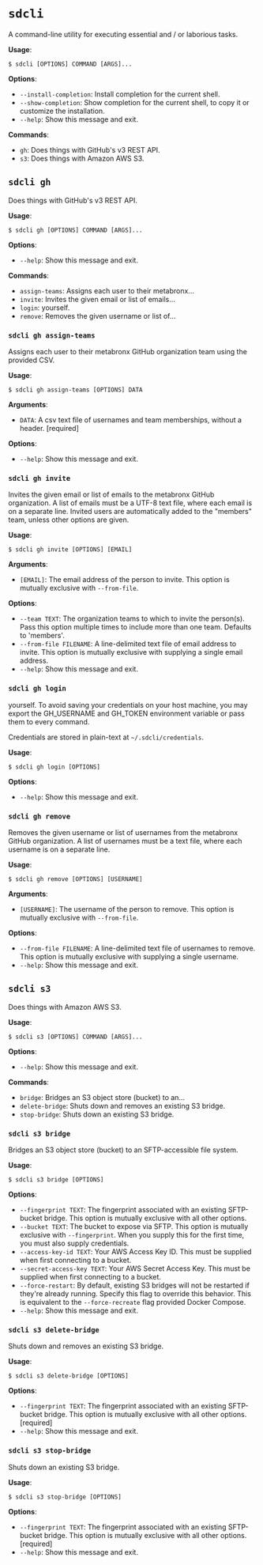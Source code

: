 # `sdcli`

A command-line utility for executing essential and / or laborious tasks.

**Usage**:

```console
$ sdcli [OPTIONS] COMMAND [ARGS]...
```

**Options**:

* `--install-completion`: Install completion for the current shell.
* `--show-completion`: Show completion for the current shell, to copy it or customize the installation.
* `--help`: Show this message and exit.

**Commands**:

* `gh`: Does things with GitHub's v3 REST API.
* `s3`: Does things with Amazon AWS S3.

## `sdcli gh`

Does things with GitHub's v3 REST API.

**Usage**:

```console
$ sdcli gh [OPTIONS] COMMAND [ARGS]...
```

**Options**:

* `--help`: Show this message and exit.

**Commands**:

* `assign-teams`: Assigns each user to their metabronx...
* `invite`: Invites the given email or list of emails...
* `login`: yourself.
* `remove`: Removes the given username or list of...

### `sdcli gh assign-teams`

Assigns each user to their metabronx GitHub organization team using the
provided CSV.

**Usage**:

```console
$ sdcli gh assign-teams [OPTIONS] DATA
```

**Arguments**:

* `DATA`: A csv text file of usernames and team memberships, without a header.  [required]

**Options**:

* `--help`: Show this message and exit.

### `sdcli gh invite`

Invites the given email or list of emails to the metabronx GitHub organization. A
list of emails must be a UTF-8 text file, where each email is on a separate line.
Invited users are automatically added to the "members" team, unless other options
are given.

**Usage**:

```console
$ sdcli gh invite [OPTIONS] [EMAIL]
```

**Arguments**:

* `[EMAIL]`: The email address of the person to invite. This option is mutually exclusive with `--from-file`.

**Options**:

* `--team TEXT`: The organization teams to which to invite the person(s). Pass this option multiple times to include more than one team. Defaults to 'members'.
* `--from-file FILENAME`: A line-delimited text file of email address to invite. This option is mutually exclusive with supplying a single email address.
* `--help`: Show this message and exit.

### `sdcli gh login`

yourself. To avoid saving your credentials on your host machine, you may export
the GH_USERNAME and GH_TOKEN environment variable or pass them to every command.

Credentials are stored in plain-text at `~/.sdcli/credentials`.

**Usage**:

```console
$ sdcli gh login [OPTIONS]
```

**Options**:

* `--help`: Show this message and exit.

### `sdcli gh remove`

Removes the given username or list of usernames from the metabronx GitHub
organization. A list of usernames must be a text file, where each username is on a
separate line.

**Usage**:

```console
$ sdcli gh remove [OPTIONS] [USERNAME]
```

**Arguments**:

* `[USERNAME]`: The username of the person to remove. This option is mutually exclusive with `--from-file`.

**Options**:

* `--from-file FILENAME`: A line-delimited text file of usernames to remove. This option is mutually exclusive with supplying a single username.
* `--help`: Show this message and exit.

## `sdcli s3`

Does things with Amazon AWS S3.

**Usage**:

```console
$ sdcli s3 [OPTIONS] COMMAND [ARGS]...
```

**Options**:

* `--help`: Show this message and exit.

**Commands**:

* `bridge`: Bridges an S3 object store (bucket) to an...
* `delete-bridge`: Shuts down and removes an existing S3 bridge.
* `stop-bridge`: Shuts down an existing S3 bridge.

### `sdcli s3 bridge`

Bridges an S3 object store (bucket) to an SFTP-accessible file system.

**Usage**:

```console
$ sdcli s3 bridge [OPTIONS]
```

**Options**:

* `--fingerprint TEXT`: The fingerprint associated with an existing SFTP-bucket bridge. This option is mutually exclusive with all other options.
* `--bucket TEXT`: The bucket to expose via SFTP. This option is mutually exclusive with `--fingerprint`. When you supply this for the first time, you must also supply credentials.
* `--access-key-id TEXT`: Your AWS Access Key ID. This must be supplied when first connecting to a bucket.
* `--secret-access-key TEXT`: Your AWS Secret Access Key. This must be supplied when first connecting to a bucket.
* `--force-restart`: By default, existing S3 bridges will not be restarted if they're already running. Specify this flag to override this behavior. This is equivalent to the `--force-recreate` flag provided Docker Compose.
* `--help`: Show this message and exit.

### `sdcli s3 delete-bridge`

Shuts down and removes an existing S3 bridge.

**Usage**:

```console
$ sdcli s3 delete-bridge [OPTIONS]
```

**Options**:

* `--fingerprint TEXT`: The fingerprint associated with an existing SFTP-bucket bridge. This option is mutually exclusive with all other options.  [required]
* `--help`: Show this message and exit.

### `sdcli s3 stop-bridge`

Shuts down an existing S3 bridge.

**Usage**:

```console
$ sdcli s3 stop-bridge [OPTIONS]
```

**Options**:

* `--fingerprint TEXT`: The fingerprint associated with an existing SFTP-bucket bridge. This option is mutually exclusive with all other options.  [required]
* `--help`: Show this message and exit.
